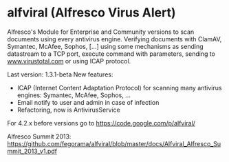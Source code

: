 alfviral (Alfresco Virus Alert)
===============================

Alfresco's Module for Enterprise and Community versions to scan documents using every antivirus engine. Verifying documents with ClamAV, Symantec, McAfee, Sophos, [...] using some mechanisms as sending datastream to a TCP port, execute command with parameters, sending to www.virustotal.com or using ICAP protocol.

Last version: 1.3.1-beta
New features:
  - ICAP (Internet Content Adaptation Protocol) for scanning many antivirus engines: Symantec, McAfee, Sophos, ...
  - Email notify to user and admin in case of infection
  - Refactoring, now is AntivirusService
  
For 4.2.x before versions go to https://code.google.com/p/alfviral/

Alfresco Summit 2013: https://github.com/fegorama/alfviral/blob/master/docs/Alfviral_Alfresco_Summit_2013_v1.pdf

